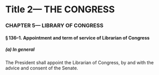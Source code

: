 
# Title 2— THE CONGRESS
### CHAPTER 5— LIBRARY OF CONGRESS
#### § 136–1. Appointment and term of service of Librarian of Congress
##### (a) In general

The President shall appoint the Librarian of Congress, by and with the advice and consent of the Senate.
